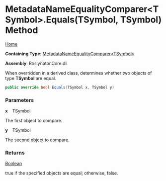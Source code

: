 # MetadataNameEqualityComparer\<TSymbol\>\.Equals\(TSymbol, TSymbol\) Method

[Home](../../../README.md)

**Containing Type**: [MetadataNameEqualityComparer\<TSymbol\>](../README.md)

**Assembly**: Roslynator\.Core\.dll

  
When overridden in a derived class, determines whether two objects of type **TSymbol** are equal\.

```csharp
public override bool Equals(TSymbol x, TSymbol y)
```

### Parameters

**x** &ensp; TSymbol

The first object to compare\.

**y** &ensp; TSymbol

The second object to compare\.

### Returns

[Boolean](https://docs.microsoft.com/en-us/dotnet/api/system.boolean)

true if the specified objects are equal; otherwise, false\.